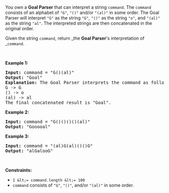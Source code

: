 You own a __Goal Parser__ that can interpret a string `` command ``. The `` command `` consists of an alphabet of `` "G" ``, `` "()" `` and/or `` "(al)" `` in some order. The Goal Parser will interpret `` "G" `` as the string `` "G" ``, `` "()" `` as the string `` "o" ``, and `` "(al)" `` as the string `` "al" ``. The interpreted strings are then concatenated in the original order.

Given the string `` command ``, return _the __Goal Parser__'s interpretation of _`` command ``.

&nbsp;

__Example 1:__

<pre>
<strong>Input:</strong> command = "G()(al)"
<strong>Output:</strong> "Goal"
<strong>Explanation:</strong>&nbsp;The Goal Parser interprets the command as follows:
G -&gt; G
() -&gt; o
(al) -&gt; al
The final concatenated result is "Goal".
</pre>

__Example 2:__

<pre>
<strong>Input:</strong> command = "G()()()()(al)"
<strong>Output:</strong> "Gooooal"
</pre>

__Example 3:__

<pre>
<strong>Input:</strong> command = "(al)G(al)()()G"
<strong>Output:</strong> "alGalooG"
</pre>

&nbsp;

__Constraints:__

*   `` 1 &lt;= command.length &lt;= 100 ``
*   `` command `` consists of `` "G" ``, `` "()" ``, and/or `` "(al)" `` in some order.